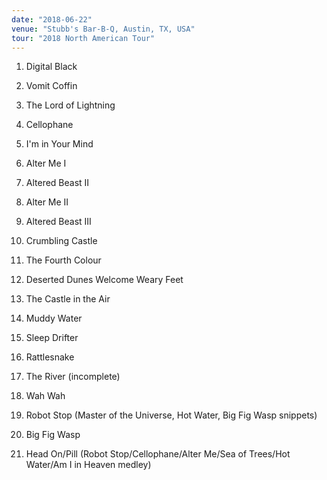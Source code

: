 ```yaml
---
date: "2018-06-22"
venue: "Stubb's Bar-B-Q, Austin, TX, USA"
tour: "2018 North American Tour"
---
```



 1. Digital Black

 2. Vomit Coffin

 3. The Lord of Lightning

 4. Cellophane

 5. I'm in Your Mind

 6. Alter Me I

 7. Altered Beast II

 8. Alter Me II

 9. Altered Beast III

10. Crumbling Castle

11. The Fourth Colour

12. Deserted Dunes Welcome Weary Feet

13. The Castle in the Air

14. Muddy Water

15. Sleep Drifter

16. Rattlesnake

17. The River
    (incomplete)

18. Wah Wah

19. Robot Stop
    (Master of the Universe, Hot Water, Big Fig Wasp snippets)

20. Big Fig Wasp

21. Head On/Pill
    (Robot Stop/Cellophane/Alter Me/Sea of Trees/Hot Water/Am I in
    Heaven medley)



